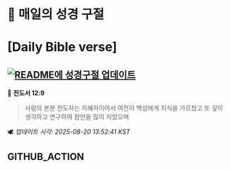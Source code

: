 # 🙏 매일의 성경 구절
# [Daily Bible verse]
## [![README에 성경구절 업데이트](https://github.com/DONGSUKA/first_test/actions/workflows/update-readme-bible.yml/badge.svg)](https://github.com/DONGSUKA/first_test/actions/workflows/update-readme-bible.yml)
<!-- START_BIBLE_VERSE -->
📖 **전도서 12:9**
> 사람의 본분 전도자는 지혜자이어서 여전히 백성에게 지식을 가르쳤고 또 깊이 생각하고 연구하여 잠언을 많이 지었으며

🕊️ _업데이트 시각: 2025-08-20 13:52:41 KST_
  <!-- END_BIBLE_VERSE -->
## GITHUB_ACTION
